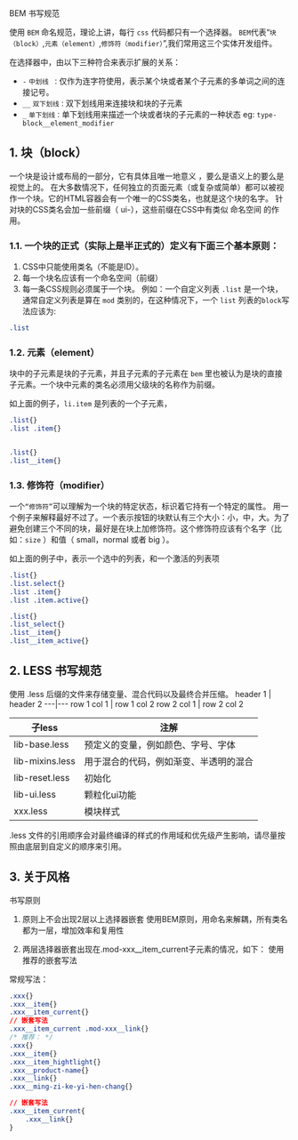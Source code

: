 <div class="title">BEM 书写规范</div>


使用 `BEM` 命名规范，理论上讲，每行 `css` 代码都只有一个选择器。
`BEM`代表“`块（block）`,`元素（element）`,`修饰符（modifier）`”,我们常用这三个实体开发组件。

在选择器中，由以下三种符合来表示扩展的关系：

* `-`   `中划线 ：`仅作为连字符使用，表示某个块或者某个子元素的多单词之间的连接记号。
* `__`  `双下划线：`双下划线用来连接块和块的子元素
* `_`   `单下划线：`单下划线用来描述一个块或者块的子元素的一种状态
eg: `type-block__element_modifier`

## 1. 块（block）
一个块是设计或布局的一部分，它有具体且唯一地意义 ，要么是语义上的要么是视觉上的。
在大多数情况下，任何独立的页面元素（或复杂或简单）都可以被视作一个块。它的HTML容器会有一个唯一的CSS类名，也就是这个块的名字。
针对块的CSS类名会加一些前缀（ ui-），这些前缀在CSS中有类似 命名空间 的作用。

### 1.1. 一个块的正式（实际上是半正式的）定义有下面三个基本原则：
1. CSS中只能使用类名（不能是ID）。
2. 每一个块名应该有一个命名空间（前缀）
3. 每一条CSS规则必须属于一个块。
例如：一个自定义列表 `.list` 是一个块，通常自定义列表是算在 `mod` 类别的，在这种情况下，一个 `list` 列表的`block`写法应该为:
```css
.list
```

### 1.2. 元素（element）

块中的子元素是块的子元素，并且子元素的子元素在 `bem` 里也被认为是块的直接子元素。一个块中元素的类名必须用父级块的名称作为前缀。

如上面的例子，`li.item` 是列表的一个子元素，
```css
.list{}
.list .item{}


.list{}
.list__item{}
```

### 1.3. 修饰符（modifier）
一个`“修饰符”`可以理解为一个块的特定状态，标识着它持有一个特定的属性。
用一个例子来解释最好不过了。一个表示按钮的块默认有三个大小：小，中，大。为了避免创建三个不同的块，最好是在块上加修饰符。这个修饰符应该有个名字（比如：`size` ）和值（ small，normal 或者 big ）。

如上面的例子中，表示一个选中的列表，和一个激活的列表项
```css
.list{}
.list.select{}
.list .item{}
.list .item.active{}

.list{}
.list_select{}
.list__item{}
.list__item_active{}
```

## 2. LESS 书写规范
使用 .less 后缀的文件来存储变量、混合代码以及最终合并压缩。
header 1 | header 2
---|---
row 1 col 1 | row 1 col 2
row 2 col 1 | row 2 col 2


子less|注解
---|---
lib-base.less | 预定义的变量，例如颜色、字号、字体
lib-mixins.less | 用于混合的代码，例如渐变、半透明的混合
lib-reset.less | 初始化
lib-ui.less | 颗粒化ui功能
xxx.less | 模块样式

.less 文件的引用顺序会对最终编译的样式的作用域和优先级产生影响，请尽量按照由底层到自定义的顺序来引用。

## 3. 关于风格
书写原则
1. 原则上不会出现2层以上选择器嵌套
使用BEM原则，用命名来解耦，所有类名都为一层，增加效率和复用性

2. 两层选择器嵌套出现在.mod-xxx__item_current子元素的情况，如下：
使用推荐的嵌套写法

常规写法：

```css
.xxx{}
.xxx__item{}
.xxx__item_current{}
// 嵌套写法
.xxx__item_current .mod-xxx__link{}
/* 推荐： */
.xxx{}
.xxx__item{}
.xxx__item_hightlight{}
.xxx__product-name{}
.xxx__link{}
.xxx__ming-zi-ke-yi-hen-chang{}

// 嵌套写法
.xxx__item_current{
    .xxx__link{}
}
```